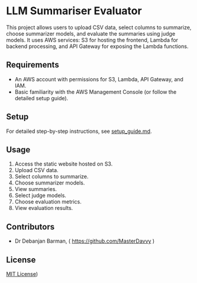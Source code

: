 # LLM Summariser Evaluator

This project allows users to upload CSV data, select columns to summarize, choose summarizer models, and evaluate the summaries using judge models. It uses AWS services: S3 for hosting the frontend, Lambda for backend processing, and API Gateway for exposing the Lambda functions.

## Requirements
- An AWS account with permissions for S3, Lambda, API Gateway, and IAM.
- Basic familiarity with the AWS Management Console (or follow the detailed setup guide).

## Setup
For detailed step-by-step instructions, see [setup_guide.md](setup_guide.md).

## Usage
1. Access the static website hosted on S3.
2. Upload CSV data.
3. Select columns to summarize.
4. Choose summarizer models.
5. View summaries.
6. Select judge models.
7. Choose evaluation metrics.
8. View evaluation results.

## Contributors
- Dr Debanjan Barman,
( https://github.com/MasterDavvy )

## License
[MIT License](https://github.com/MasterDavvy/LLM_Summeriser_Scoring/blob/main/LICENSE))
